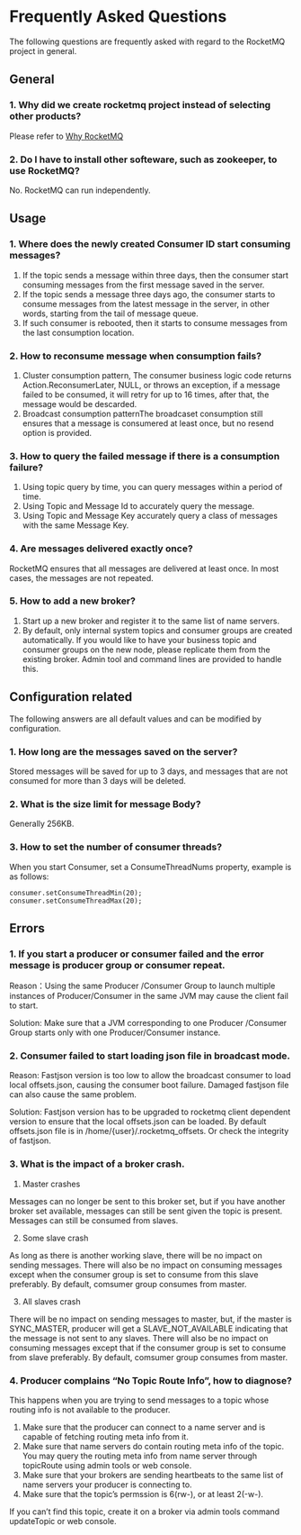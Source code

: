 # Frequently Asked Questions

The following questions are frequently asked with regard to the RocketMQ project in general.

## General

### 1. Why did we create rocketmq project instead of selecting other products?

Please refer to [Why RocketMQ](http://rocketmq.apache.org/docs/motivation)

### 2. Do I have to install other softeware, such as zookeeper, to use RocketMQ?

No. RocketMQ can run independently.

## Usage

### 1. Where does the newly created Consumer ID start consuming messages?

1. If the topic sends a message within three days, then the consumer start consuming messages from the first message saved in the server.
2. If the topic sends a message three days ago, the consumer starts to consume messages from the latest message in the server, in other words, starting from the tail of message queue.
3. If such consumer is rebooted, then it starts to consume messages from the last consumption location.

### 2. How to reconsume message when consumption fails?

1. Cluster consumption pattern, The consumer business logic code returns Action.ReconsumerLater, NULL, or throws an exception, if a message failed to be consumed, it will retry for up to 16 times, after that, the message would be descarded.
2. Broadcast consumption patternThe broadcaset consumption still ensures that a message is consumered at least once, but no resend option is provided.

### 3. How to query the failed message if there is a consumption failure?

1. Using topic query by time, you can query messages within a period of time.
2. Using Topic and Message Id to accurately query the message.
3. Using Topic and Message Key accurately query a class of messages with the same Message Key.

### 4. Are messages delivered exactly once?

RocketMQ ensures that all messages are delivered at least once. In most cases, the messages are not repeated.

### 5. How to add a new broker?

1. Start up a new broker and register it to the same list of name servers.
2. By default, only internal system topics and consumer groups are created automatically. If you would like to have your business topic and consumer groups on the new node, please replicate them from the existing broker. Admin tool and command lines are provided to handle this.

## Configuration related

The following answers are all default values and can be modified by configuration.

### 1. How long are the messages saved on the server?

Stored messages will be saved for up to 3 days, and messages that are not consumed for more than 3 days will be deleted.

### 2. What is the size limit for message Body?

Generally 256KB.

### 3. How to set the number of consumer threads?

When you start Consumer, set a ConsumeThreadNums property, example is as follows:
```
consumer.setConsumeThreadMin(20);
consumer.setConsumeThreadMax(20);
```

## Errors

### 1. If you start a producer or consumer failed and the error message is producer group or consumer repeat.

Reason：Using the same Producer /Consumer Group to launch multiple instances of Producer/Consumer in the same JVM may cause the client fail to start.

Solution: Make sure that a JVM corresponding to one Producer /Consumer Group starts only with one Producer/Consumer instance.

### 2. Consumer failed to start loading json file in broadcast mode.

Reason: Fastjson version is too low to allow the broadcast consumer to load local offsets.json, causing the consumer boot failure. Damaged fastjson file can also cause the same problem.

Solution: Fastjson version has to be upgraded to rocketmq client dependent version to ensure that the local offsets.json can be loaded. By default offsets.json file is in /home/{user}/.rocketmq_offsets. Or check the integrity of fastjson.

### 3. What is the impact of a broker crash.

1. Master crashes

Messages can no longer be sent to this broker set, but if you have another broker set available, messages can still be sent given the topic is present. Messages can still be consumed from slaves.

2. Some slave crash

As long as there is another working slave, there will be no impact on sending messages. There will also be no impact on consuming messages except when the consumer group is set to consume from this slave preferably. By default, comsumer group consumes from master.

3. All slaves crash

There will be no impact on sending messages to master, but, if the master is SYNC_MASTER, producer will get a SLAVE_NOT_AVAILABLE indicating that the message is not sent to any slaves. There will also be no impact on consuming messages except that if the consumer group is set to consume from slave preferably. By default, comsumer group consumes from master.

### 4. Producer complains “No Topic Route Info”, how to diagnose?

This happens when you are trying to send messages to a topic whose routing info is not available to the producer.

1. Make sure that the producer can connect to a name server and is capable of fetching routing meta info from it.
2. Make sure that name servers do contain routing meta info of the topic. You may query the routing meta info from name server through topicRoute using admin tools or web console.
3. Make sure that your brokers are sending heartbeats to the same list of name servers your producer is connecting to.
4. Make sure that the topic’s permssion is 6(rw-), or at least 2(-w-).

If you can’t find this topic, create it on a broker via admin tools command updateTopic or web console.
